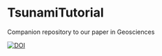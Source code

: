 # TsunamiTutorial
Companion repository to our paper in Geosciences

[![DOI](https://zenodo.org/badge/284060489.svg)](https://zenodo.org/badge/latestdoi/284060489)
